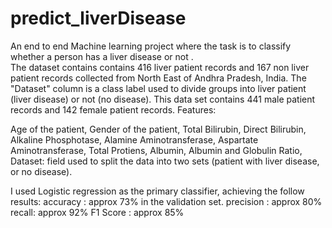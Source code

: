 # predict_liverDisease
An end to end Machine learning project where the task is to classify whether a person has a liver disease or not .  
The dataset contains  contains 416 liver patient records and 167 non liver patient records collected from North East of Andhra Pradesh, India. The "Dataset" column is a class label used to divide groups into liver patient (liver disease) or not (no disease). This data set contains 441 male patient records and 142 female patient records.
Features:

Age of the patient,
Gender of the patient,
Total Bilirubin,
Direct Bilirubin,
Alkaline Phosphotase,
Alamine Aminotransferase,
Aspartate Aminotransferase,
Total Protiens,
Albumin,
Albumin and Globulin Ratio,
Dataset: field used to split the data into two sets (patient with liver disease, or no disease).

I used Logistic regression as the primary classifier, achieving the follow results:
accuracy : approx 73% in the validation set.
precision : approx 80%
recall: approx 92%
F1 Score : approx 85%
